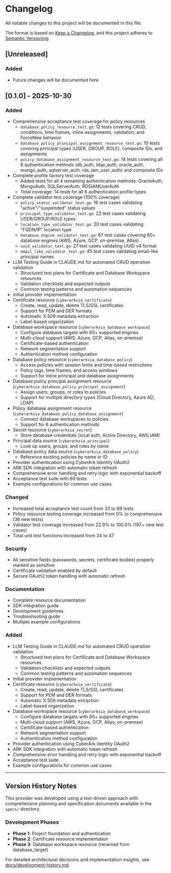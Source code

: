 # Changelog

All notable changes to this project will be documented in this file.

The format is based on [Keep a Changelog](https://keepachangelog.com/en/1.0.0/),
and this project adheres to [Semantic Versioning](https://semver.org/spec/v2.0.0.html).

## [Unreleased]

### Added
- Future changes will be documented here

## [0.1.0] - 2025-10-30

### Added
- Comprehensive acceptance test coverage for policy resources
  - `database_policy_resource_test.go`: 12 tests covering CRUD, conditions, time frames, inline assignments, validation, and ForceNew behavior
  - `database_policy_principal_assignment_resource_test.go`: 10 tests covering principal types (USER, GROUP, ROLE), composite IDs, and assignments
  - `policy_database_assignment_resource_test.go`: 14 tests covering all 6 authentication methods (db_auth, ldap_auth, oracle_auth, mongo_auth, sqlserver_auth, rds_iam_user_auth) and composite IDs
- Complete profile factory test coverage
  - Added tests for all 4 remaining authentication methods: OracleAuth, MongoAuth, SQLServerAuth, RDSIAMUserAuth
  - Total coverage: 14 tests for all 6 authentication profile types
- Complete validator test coverage (100% coverage)
  - `policy_status_validator_test.go`: 16 test cases validating "active"/"suspended" status values
  - `principal_type_validator_test.go`: 22 test cases validating USER/GROUP/ROLE types
  - `location_type_validator_test.go`: 20 test cases validating "FQDN/IP" location type
  - `database_engine_validator_test.go`: 67 test cases covering 60+ database engines (AWS, Azure, GCP, on-premise, Atlas)
  - `uuid_validator_test.go`: 27 test cases validating UUID v4 format
  - `email_like_validator_test.go`: 45 test cases validating email-like principal names
- LLM Testing Guide in CLAUDE.md for automated CRUD operation validation
  - Structured test plans for Certificate and Database Workspace resources
  - Validation checklists and expected outputs
  - Common testing patterns and automation sequences
- Initial provider implementation
- Certificate resource (`cyberarksia_certificate`)
  - Create, read, update, delete TLS/SSL certificates
  - Support for PEM and DER formats
  - Automatic X.509 metadata extraction
  - Label-based organization
- Database workspace resource (`cyberarksia_database_workspace`)
  - Configure database targets with 60+ supported engines
  - Multi-cloud support (AWS, Azure, GCP, Atlas, on-premise)
  - Certificate-based authentication
  - Network segmentation support
  - Authentication method configuration
- Database policy resource (`cyberarksia_database_policy`)
  - Access policies with session limits and time-based restrictions
  - Policy tags, time frames, and access windows
  - Support for inline principal and database assignments
- Database policy principal assignment resource (`cyberarksia_database_policy_principal_assignment`)
  - Assign users, groups, or roles to policies
  - Support for multiple directory types (Cloud Directory, Azure AD, LDAP)
- Policy database assignment resource (`cyberarksia_database_policy_database_assignment`)
  - Connect database workspaces to policies
  - Support for 6 authentication methods
- Secret resource (`cyberarksia_secret`)
  - Store database credentials (local auth, Active Directory, AWS IAM)
- Principal data source (`cyberarksia_principal`)
  - Look up users, groups, and roles by name
- Database policy data source (`cyberarksia_database_policy`)
  - Reference existing policies by name or ID
- Provider authentication using CyberArk Identity OAuth2
- ARK SDK integration with automatic token refresh
- Comprehensive error handling and retry logic with exponential backoff
- Acceptance test suite with 69 tests
- Example configurations for common use cases

### Changed
- Increased total acceptance test count from 33 to 69 tests
- Policy resource testing coverage increased from 0% to comprehensive (36 new tests)
- Validator test coverage increased from 22.9% to 100.0% (197+ new test cases)
- Total unit test functions increased from 34 to 47

### Security
- All sensitive fields (passwords, secrets, certificate bodies) properly marked as sensitive
- Certificate validation enabled by default
- Secure OAuth2 token handling with automatic refresh

### Documentation
- Complete resource documentation
- SDK integration guide
- Development guidelines
- Troubleshooting guide
- Multiple example configurations

### Added
- LLM Testing Guide in CLAUDE.md for automated CRUD operation validation
  - Structured test plans for Certificate and Database Workspace resources
  - Validation checklists and expected outputs
  - Common testing patterns and automation sequences
- Initial provider implementation
- Certificate resource (`cyberarksia_certificate`)
  - Create, read, update, delete TLS/SSL certificates
  - Support for PEM and DER formats
  - Automatic X.509 metadata extraction
  - Label-based organization
- Database workspace resource (`cyberarksia_database_workspace`)
  - Configure database targets with 60+ supported engines
  - Multi-cloud support (AWS, Azure, GCP, Atlas, on-premise)
  - Certificate-based authentication
  - Network segmentation support
  - Authentication method configuration
- Provider authentication using CyberArk Identity OAuth2
- ARK SDK integration with automatic token refresh
- Comprehensive error handling and retry logic with exponential backoff
- Acceptance test suite
- Example configurations for common use cases

---

## Version History Notes

This provider was developed using a test-driven approach with comprehensive planning and specification documents available in the `specs/` directory.

### Development Phases
- **Phase 1**: Project foundation and authentication
- **Phase 2**: Certificate resource implementation
- **Phase 3**: Database workspace resource (renamed from database_target)

For detailed architectural decisions and implementation insights, see [docs/development-history.md](docs/development-history.md).
